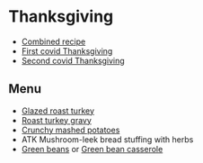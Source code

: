 # Thanksgiving

* [Combined recipe](thanksgiving-combined.md)
* [First covid Thanksgiving](holidays/first-covid-thanksigiving-combined.md)
* [Second covid Thanksgiving](holidays/second-covid-thanksigiving-combined.md)

## Menu

- [Glazed roast turkey](../glazed-roast-turkey.md)
- [Roast turkey gravy](../condiments/roast-turkey-gravy.md)
- [Crunchy mashed potatoes](../sides/crunchy-mashed-potatoes.md)
- ATK Mushroom-leek bread stuffing with herbs
- [Green beans](https://www.bonappetit.com/recipe/slow-roasted-green-beans-with-sage)
  or [Green bean casserole](https://www.bonappetit.com/recipe/bas-best-green-bean-casserole)
